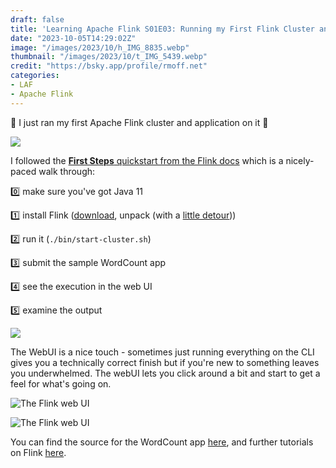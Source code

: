 ```yaml
---
draft: false
title: 'Learning Apache Flink S01E03: Running my First Flink Cluster and Application'
date: "2023-10-05T14:29:02Z"
image: "/images/2023/10/h_IMG_8835.webp"
thumbnail: "/images/2023/10/t_IMG_5439.webp"
credit: "https://bsky.app/profile/rmoff.net"
categories:
- LAF
- Apache Flink
---
```


🎉 I just ran my first Apache Flink cluster and application on it 🎉

<!--more-->

![](/images/2023/10/flinkrun.webp)


I followed the [**First Steps** quickstart from the Flink docs](https://nightlies.apache.org/flink/flink-docs-release-1.17/docs/try-flink/local_installation/) which is a nicely-paced walk through: 

0️⃣ make sure you've got Java 11

1️⃣ install Flink ([download](https://flink.apache.org/downloads/), unpack (with a [little detour](/2023/10/04/cd-string-not-in-pwd/)))

2️⃣ run it (`./bin/start-cluster.sh`)

3️⃣ submit the sample WordCount app

4️⃣ see the execution in the web UI

5️⃣ examine the output

![](/images/2023/10/flinktail.webp)


The WebUI is a nice touch - sometimes just running everything on the CLI gives you a technically correct finish but if you're new to something leaves you underwhelmed. The webUI lets you click around a bit and start to get a feel for what's going on. 

![The Flink web UI](/images/2023/10/flinkui01.webp)

![The Flink web UI](/images/2023/10/flinkui02.webp)

You can find the source for the WordCount app [here](https://github.com/apache/flink/blob/release-1.17/flink-examples/flink-examples-batch/src/main/java/org/apache/flink/examples/java/wordcount/WordCount.java), and further tutorials on Flink [here](https://nightlies.apache.org/flink/flink-docs-release-1.17/docs/try-flink/local_installation/).
